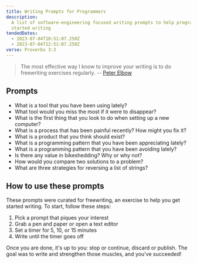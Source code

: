 ```yaml
---
title: Writing Prompts for Programmers
description:
  A list of software-engineering focused writing prompts to help programmers get
  started writing
tendedDates:
  - 2023-07-04T10:51:07.250Z
  - 2023-07-04T12:51:07.250Z
verse: Proverbs 3:3
---
```


> The most effective way I know to improve your writing is to do freewriting
> exercises regularly. --
> [Peter Elbow](https://www.research.ucsb.edu/sites/default/files/RD/docs/FREEWRITING-by-Peter-Elbow.pdf)

## Prompts

- What is a tool that you have been using lately?
- What tool would you miss the most if it were to disappear?
- What is the first thing that you look to do when setting up a new computer?
- What is a process that has been painful recently? How might you fix it?
- What is a product that you think should exist?
- What is a programming pattern that you have been appreciating lately?
- What is a programming pattern that you have been avoiding lately?
- Is there any value in bikeshedding? Why or why not?
- How would you compare two solutions to a problem?
- What are three strategies for reversing a list of strings?

## How to use these prompts

These prompts were curated for freewriting, an exercise to help you get started
writing. To start, follow these steps:

1. Pick a prompt that piques your interest
2. Grab a pen and paper or open a text editor
3. Set a timer for 5, 10, or 15 minutes
4. Write until the timer goes off

Once you are done, it's up to you: stop or continue, discard or publish. The
goal was to write and strengthen those muscles, and you've succeeded!
